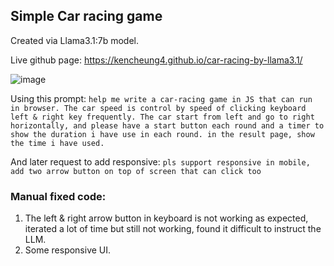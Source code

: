 ## Simple Car racing game 

Created via Llama3.1:7b model.

Live github page: https://kencheung4.github.io/car-racing-by-llama3.1/

![image](https://github.com/user-attachments/assets/3e77a373-1ef3-4272-bc49-045e83179c01)

Using this prompt:
```help me write a car-racing game in JS that can run in browser. The car speed is control by speed of clicking keyboard left & right key frequently. The car start from left and go to right horizontally, and please have a start button each round and a timer to show the duration i have use in each round. in the result page, show the time i have used. ```

And later request to add responsive:
```pls support responsive in mobile, add two arrow button on top of screen that can click too```


### Manual fixed code:
1. The left & right arrow button in keyboard is not working as expected, iterated a lot of time but still not working, found it difficult to instruct the LLM.
2. Some responsive UI.
